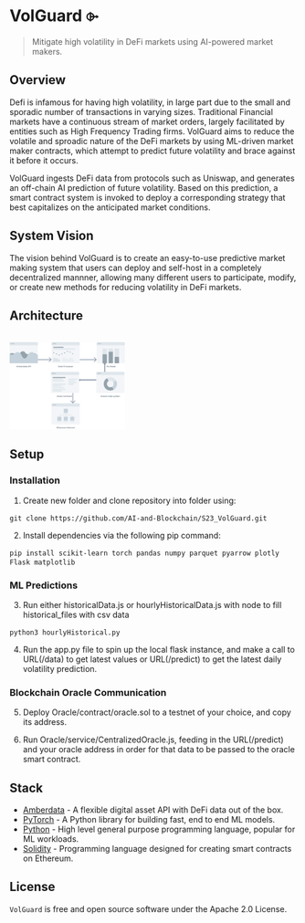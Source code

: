 # VolGuard ⌱

> Mitigate  high volatility in DeFi markets using AI-powered market
makers.

## Overview

Defi is infamous for having high volatility, in large part due to the
small and sporadic number of transactions in varying sizes. Traditional 
Financial markets have a continuous stream of market orders, largely 
facilitated by entities such as High Frequency Trading firms. VolGuard 
aims to reduce the volatile and sproadic nature of the DeFi markets by
using ML-driven market maker contracts, which attempt to predict future 
volatility and brace against it before it occurs.

VolGuard ingests DeFi data from protocols such as Uniswap, and
generates an off-chain AI prediction of future volatility. Based on this 
prediction, a smart contract system is invoked to deploy a corresponding
strategy that best capitalizes on the anticipated market conditions.
<br/>

## System Vision

The vision behind VolGuard is to create an easy-to-use predictive market
making system that users can deploy and self-host in a completely decentralized
mannner, allowing many different users to participate, modify, or create 
new methods for reducing volatility in DeFi markets.

## Architecture
<br/>
<img src="/arch_diagram.png" width="40%"/>

## Setup
### Installation
1. Create new folder and clone repository into folder using:

```
git clone https://github.com/AI-and-Blockchain/S23_VolGuard.git
```

2. Install dependencies via the following pip command:
```
pip install scikit-learn torch pandas numpy parquet pyarrow plotly Flask matplotlib
```

### ML Predictions


3. Run either historicalData.js or hourlyHistoricalData.js with node to fill historical_files with csv data
```
python3 hourlyHistorical.py
```

4. Run the app.py file to spin up the local flask instance, and make a call to URL(/data) to get latest values or URL(/predict) to get the latest daily volatility prediction.

### Blockchain Oracle Communication

5. Deploy Oracle/contract/oracle.sol to a testnet of your choice, and copy its address.

6. Run Oracle/service/CentralizedOracle.js, feeding in the URL(/predict) and your oracle address in order for that data to be passed to the oracle smart contract.

## Stack

- [Amberdata](https://amberdata.io/) - A flexible digital asset API with DeFi data out of the box.
- [PyTorch](https://pytorch.org/) - A Python library for building fast, end to end ML models.
- [Python](https://python.org/) - High level general purpose programming language, popular for ML workloads.
- [Solidity](https://soliditylang.org/) - Programming language designed for creating smart contracts on Ethereum.


## License

`VolGuard` is free and open source software under the Apache 2.0 License.
